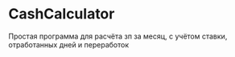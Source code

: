 # CashCalculator
Простая программа для расчёта зп за месяц, с учётом ставки, отработанных дней и переработок
